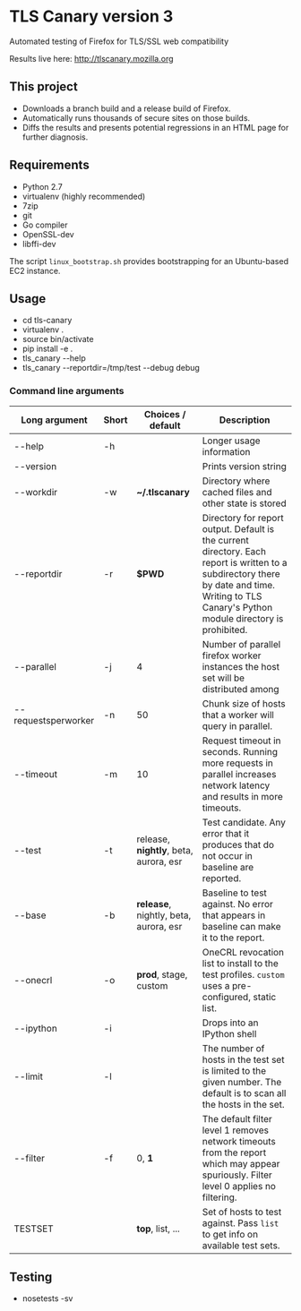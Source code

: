 # TLS Canary version 3
Automated testing of Firefox for TLS/SSL web compatibility

Results live here:
http://tlscanary.mozilla.org

## This project
* Downloads a branch build and a release build of Firefox.
* Automatically runs thousands of secure sites on those builds.
* Diffs the results and presents potential regressions in an HTML page for further diagnosis.

## Requirements
* Python 2.7
* virtualenv (highly recommended)
* 7zip
* git
* Go compiler
* OpenSSL-dev
* libffi-dev

The script ```linux_bootstrap.sh``` provides bootstrapping for an Ubuntu-based EC2 instance.

## Usage
* cd tls-canary
* virtualenv .
* source bin/activate
* pip install -e .
* tls_canary --help
* tls_canary --reportdir=/tmp/test --debug debug

### Command line arguments
Long argument | Short | Choices / **default** | Description
----------|----------|----------|----------
--help | -h | | Longer usage information
--version | | | Prints version string
--workdir | -w | **~/.tlscanary** | Directory where cached files and other state is stored
--reportdir | -r | **$PWD** | Directory for report output. Default is the current directory. Each report is written to a subdirectory there by date and time. Writing to TLS Canary's Python module directory is prohibited.
--parallel | -j | 4 | Number of parallel firefox worker instances the host set will be distributed among
--requestsperworker | -n | 50 | Chunk size of hosts that a worker will query in parallel.
--timeout | -m | 10 | Request timeout in seconds. Running more requests in parallel increases network latency and results in more timeouts.
--test | -t | release, **nightly**, beta, aurora, esr | Test candidate. Any error that it produces that do not occur in baseline are reported.
--base | -b | **release**, nightly, beta, aurora, esr | Baseline to test against. No error that appears in baseline can make it to the report.
--onecrl | -o | **prod**, stage, custom | OneCRL revocation list to install to the test profiles. `custom` uses a pre-configured, static list.
--ipython | -i | | Drops into an IPython shell
--limit | -l | | The number of hosts in the test set is limited to the given number. The default is to scan all the hosts in the set.
--filter | -f | 0, **1** | The default filter level 1 removes network timeouts from the report which may appear spuriously. Filter level 0 applies no filtering.
TESTSET | | **top**, list, ... | Set of hosts to test against. Pass `list` to get info on available test sets.


## Testing
* nosetests -sv
